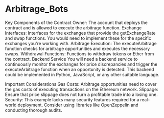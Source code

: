 # Arbitrage_Bots

Key Components of the Contract
Owner: The account that deploys the contract and is allowed to execute the arbitrage function.
Exchange Interfaces: Interfaces for the exchanges that provide the getExchangeRate and swap functions. You would need to implement these for the specific exchanges you're working with.
Arbitrage Execution: The executeArbitrage function checks for arbitrage opportunities and executes the necessary swaps.
Withdrawal Functions: Functions to withdraw tokens or Ether from the contract.
Backend Service
You will need a backend service to continuously monitor the exchanges for price discrepancies and trigger the executeArbitrage function when an opportunity is detected. This backend could be implemented in Python, JavaScript, or any other suitable language.

Important Considerations
Gas Costs: Arbitrage opportunities need to cover the gas costs of executing transactions on the Ethereum network.
Slippage: Ensure that price slippage does not turn a profitable trade into a losing one.
Security: This example lacks many security features required for a real-world deployment. Consider using libraries like OpenZeppelin and conducting thorough audits.
